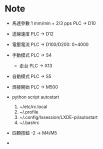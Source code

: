 # Note

- 馬達參數
    1 mm/min = 2/3 pps
    PLC -> D10
- 送線速度
    PLC -> D12
- 電壓電流
    PLC -> D100/D200: 0~4000

- 手動模式
    PLC -> S4
  - 走台 PLC -> X13
- 自動模式
    PLC -> S5

- 焊接開始
    PLC -> M500

- python script autostart
    1. ~/etc/rc.local
    2. ~/.profile
    3. ~/.config/lxsession/LXDE-pi/autostart
    4. ~/.bashrc

- 四顆按鈕 -2 -> M4/M5
- 